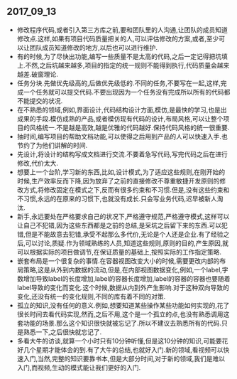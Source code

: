 ## 2017_09_13 

* 修改程序代码,或者引入第三方库之前,要和团队里的人沟通,让团队的成员知道修改点.这样,如果有项目代码质量把关的人,可以评估修改的方案,或者,至少可以让团队成员知道修改的地方,以后也可以进行维护.  
* 有的时候,为了尽快出功能,编写一些质量不是太高的代码,之后一定记得把坑填上.不然,之后坑越来越多,项目的指定的统一规则不能得到执行,代码质量会越来越差.破窗理论.
* 任务分块.先做优先级高的,后做优先级低的.不同的任务,不要写在一起,这样,完成一个任务就可以提交代码.不要出现因为一个任务没有完成所以所有的代码都不能提交的状况.
* 在不熟悉的领域,例如,界面设计,代码结构设计方面,模仿,是最快的学习,也是出成果的手段.模仿成熟的产品,或者模仿现有代码的设计,布局风格,可以让整个项目的风格统一.不是越是高效,越是优雅的代码越好.保持代码风格的统一很重要.  
* 抽时间,编写项目的帮助文档功能,可以使得之后用到产品的人可以快速入手.也节约了为他们讲解的时间.
* 先设计,将设计的结构写成文档进行交流.不要着急写代码,写完代码之后在进行修改,代价太大.
* 想要上一个台阶,学习新的东西,比如,设计模式,为了适应这些规则,在刚开始的时候,生产效率反而下降,因为放弃了之前的直接修改不尊重敏捷开发原则的修改方式,将修改固定在模式之下,反而有很多约束和不习惯.但是,没有这些约束和不习惯,永远的在原来的习惯下,也就没有成长.只会写业务代码,迟早被新人淘汰.
* 新手,永远要处在严格要求自己的状况下,严格遵守规范,严格遵守模式,这样可以让自己不犯错,因为这些东西都是之前的总结,是采坑之后留下来的东西.可以犯错,但是不能故意去犯错,承受不起那么多代价,无论是个人还是企业.有了经验之后,可以讨论,质疑.作为领域熟练的人员,知道这些规则,原则的目的,产生原因,就可以根据实际的项目做调节,在保证质量的基础上,按照实际的工作指定策略.
* 嵌套布局是一个很复杂的事情.在容器视图改变大小的时候,需要更改内部的布局策略,这是从外到内数据的流动,但是,在内部视图数据变化,例如,一个label,字数增加导致label的长度增加,label的容器长度增加,label的容器的容器也要随着label导致的变化而变化.这个时候,数据从内到外产生影响.对于这种双向导致的变化,还没有统一的变化规则,不同的库有着不同的对策.
* 孤立的知识,没有任何的意义.例如,想要知道某些操作某些功能如何实现的,花了很长时间去看代码实现,然而,之后不用,这个是一个孤立的点,也没有熟悉调用这套功能的场景.那么这个知识很快就被忘记了.所以不建议去熟悉所有的代码.只是熟悉一下,之后很快就忘记了.
* 多看大牛的访谈,就算一个小时只有10分钟听懂,但是这10分钟的知识,可能要花好几个星期才能体会的到.有了大牛的总结,也就好入门.新的领域,看视频可以快速入门,当然,完整的知识要靠书本,但是大部分时间,对于新的领域,我们是难以入门,而视频,生动的模式能让我们更好的入门.